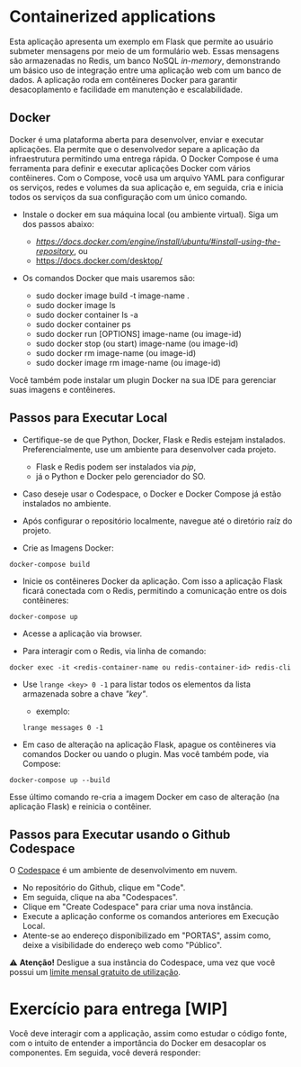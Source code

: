 # Containerized applications

Esta aplicação apresenta um exemplo em Flask que permite ao usuário submeter mensagens por meio de um formulário web. Essas mensagens são armazenadas no Redis, um banco NoSQL *in-memory*, demonstrando um básico uso de integração entre uma aplicação web com um banco de dados. A aplicação roda em contêineres Docker para garantir desacoplamento e facilidade em manutenção e escalabilidade.

## Docker

Docker é uma plataforma aberta para desenvolver, enviar e executar aplicações. Ela permite que o desenvolvedor separe a aplicação da infraestrutura permitindo uma entrega rápida. O Docker Compose é uma ferramenta para definir e executar aplicações Docker com vários contêineres. Com o Compose, você usa um arquivo YAML para configurar os serviços, redes e volumes da sua aplicação e, em seguida, cria e inicia todos os serviços da sua configuração com um único comando.

- Instale o docker em sua máquina local (ou ambiente virtual). Siga um dos passos abaixo:
   - *https://docs.docker.com/engine/install/ubuntu/#install-using-the-repository*, ou
   - https://docs.docker.com/desktop/

- Os comandos Docker que mais usaremos são:
   - sudo docker image build -t image-name .
   - sudo docker image ls
   - sudo docker container ls -a
   - sudo docker container ps
   - sudo docker run [OPTIONS] image-name (ou image-id)
   - sudo docker stop (ou start) image-name (ou image-id)
   - sudo docker rm image-name (ou image-id)
   - sudo docker image rm image-name (ou image-id)

Você também pode instalar um plugin Docker na sua IDE para gerenciar suas imagens e contêineres.

## Passos para Executar Local

- Certifique-se de que Python, Docker, Flask e Redis estejam instalados. Preferencialmente, use um ambiente para desenvolver cada projeto.
   - Flask e Redis podem ser instalados via *pip*,
   - já o Python e Docker pelo gerenciador do SO.

- Caso deseje usar o Codespace, o Docker e Docker Compose já estão instalados no ambiente.

- Após configurar o repositório localmente, navegue até o diretório raíz do projeto.

- Crie as Imagens Docker:
```
docker-compose build
```

- Inicie os contêineres Docker da aplicação. Com isso a aplicação Flask ficará conectada com o Redis, permitindo a comunicação entre os dois contêineres:
```
docker-compose up
```

- Acesse a aplicação via browser.

- Para interagir com o Redis, via linha de comando:

```
docker exec -it <redis-container-name ou redis-container-id> redis-cli
```
- Use `lrange <key> 0 -1` para listar todos os elementos da lista armazenada sobre a chave *"key"*.
   - exemplo:
   ```
   lrange messages 0 -1
   ```

- Em caso de alteração na aplicação Flask, apague os contêineres via comandos Docker ou uando o plugin. Mas você também pode, via Compose:
```
docker-compose up --build
```

Esse último comando re-cria a imagem Docker em caso de alteração (na aplicação Flask) e reinicia o contêiner.

## Passos para Executar usando o Github Codespace

O [Codespace](https://github.com/codespaces) é um ambiente de desenvolvimento em nuvem.

- No repositório do Github, clique em "Code".
- Em seguida, clique na aba "Codespaces".
- Clique em "Create Codespace" para criar uma nova instância.
- Execute a aplicação conforme os comandos anteriores em Execução Local.
- Atente-se ao endereço disponibilizado em "PORTAS", assim como, deixe a visibilidade do endereço web como "Público".

:warning: **Atenção!** Desligue a sua instância do Codespace, uma vez que você possui um [limite mensal gratuito de utilização](https://docs.github.com/en/codespaces/overview#billing-for-codespaces).

# Exercício para entrega [WIP]

Você deve interagir com a applicação, assim como estudar o código fonte, com o intuito de entender a importância do Docker em desacoplar os componentes. Em seguida, você deverá responder:

